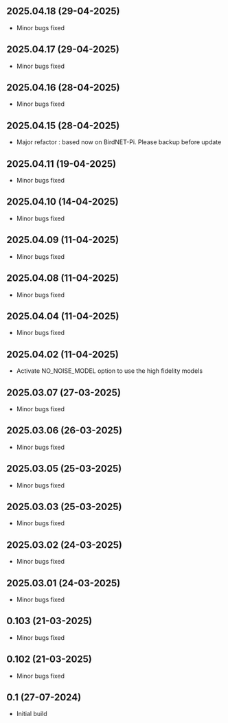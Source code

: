 ## 2025.04.18 (29-04-2025)
- Minor bugs fixed
## 2025.04.17 (29-04-2025)
- Minor bugs fixed
## 2025.04.16 (28-04-2025)
- Minor bugs fixed
## 2025.04.15 (28-04-2025)
- Major refactor : based now on BirdNET-Pi. Please backup before update

## 2025.04.11 (19-04-2025)
- Minor bugs fixed
## 2025.04.10 (14-04-2025)
- Minor bugs fixed
## 2025.04.09 (11-04-2025)
- Minor bugs fixed
## 2025.04.08 (11-04-2025)
- Minor bugs fixed
## 2025.04.04 (11-04-2025)
- Minor bugs fixed
## 2025.04.02 (11-04-2025)
- Activate NO_NOISE_MODEL option to use the high fidelity models

## 2025.03.07 (27-03-2025)
- Minor bugs fixed
## 2025.03.06 (26-03-2025)
- Minor bugs fixed
## 2025.03.05 (25-03-2025)
- Minor bugs fixed
## 2025.03.03 (25-03-2025)
- Minor bugs fixed
## 2025.03.02 (24-03-2025)
- Minor bugs fixed
## 2025.03.01 (24-03-2025)
- Minor bugs fixed
## 0.103 (21-03-2025)
- Minor bugs fixed
## 0.102 (21-03-2025)
- Minor bugs fixed

## 0.1 (27-07-2024)
- Initial build
